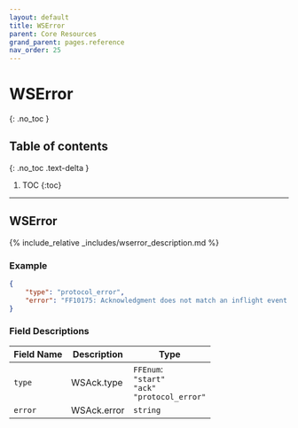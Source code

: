 ```yaml
---
layout: default
title: WSError
parent: Core Resources
grand_parent: pages.reference
nav_order: 25
---
```


# WSError
{: .no_toc }

## Table of contents
{: .no_toc .text-delta }

1. TOC
{:toc}

---
## WSError

{% include_relative _includes/wserror_description.md %}

### Example

```json
{
    "type": "protocol_error",
    "error": "FF10175: Acknowledgment does not match an inflight event + subscription"
}
```

### Field Descriptions

| Field Name | Description | Type |
|------------|-------------|------|
| `type` | WSAck.type | `FFEnum`:<br/>`"start"`<br/>`"ack"`<br/>`"protocol_error"` |
| `error` | WSAck.error | `string` |

